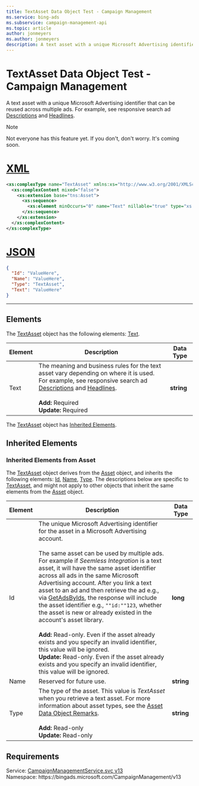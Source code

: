 ```yaml
---
title: TextAsset Data Object Test - Campaign Management
ms.service: bing-ads
ms.subservice: campaign-management-api
ms.topic: article
author: jonmeyers
ms.author: jonmeyers
description: A text asset with a unique Microsoft Advertising identifier that can be reused across multiple ads.(test)
---
```

# TextAsset Data Object Test - Campaign Management
A text asset with a unique Microsoft Advertising identifier that can be reused across multiple ads. For example, see responsive search ad [Descriptions](responsivesearchad.md#descriptions) and [Headlines](responsivesearchad.md#headlines).

> [!NOTE]
> Not everyone has this feature yet. If you don't, don't worry. It's coming soon. 

# [XML](#tab/xml)

```xml
<xs:complexType name="TextAsset" xmlns:xs="http://www.w3.org/2001/XMLSchema">
  <xs:complexContent mixed="false">
    <xs:extension base="tns:Asset">
      <xs:sequence>
        <xs:element minOccurs="0" name="Text" nillable="true" type="xs:string" />
      </xs:sequence>
    </xs:extension>
  </xs:complexContent>
</xs:complexType>
```

# [JSON](#tab/json)

```json
{
  "Id": "ValueHere",
  "Name": "ValueHere",
  "Type": "TextAsset",
  "Text": "ValueHere"
}
```

-----

## <a name="elements"></a>Elements

The [TextAsset](textasset.md) object has the following elements: [Text](#text).

|Element|Description|Data Type|
|-----------|---------------|-------------|
|<a name="text"></a>Text|The meaning and business rules for the text asset vary depending on where it is used. For example, see responsive search ad [Descriptions](responsivesearchad.md#descriptions) and [Headlines](responsivesearchad.md#headlines).<br/><br/>**Add:** Required<br/>**Update:** Required|**string**|

The [TextAsset](textasset.md) object has [Inherited Elements](#inheritedelements).

## <a name="inheritedelements"></a>Inherited Elements

### <a name="inheritedelementsasset"></a>Inherited Elements from Asset
The [TextAsset](textasset.md) object derives from the [Asset](asset.md) object, and inherits the following elements: [Id](#id), [Name](#name), [Type](#type). The descriptions below are specific to [TextAsset](textasset.md), and might not apply to other objects that inherit the same elements from the [Asset](asset.md) object.  

|Element|Description|Data Type|
|-----------|---------------|-------------|
|<a name="id"></a>Id|The unique Microsoft Advertising identifier for the asset in a Microsoft Advertising account.<br/><br/>The same asset can be used by multiple ads. For example if *Seemless Integration* is a text asset, it will have the same asset identifier across all ads in the same Microsoft Advertising account. After you link a text asset to an ad and then retrieve the ad e.g., via [GetAdsByIds](getadsbyids.md), the response will include the asset identifier e.g., `""id:""123`, whether the asset is new or already existed in the account's asset library. <br/><br/>**Add:** Read-only. Even if the asset already exists and you specify an invalid identifier, this value will be ignored.<br/>**Update:** Read-only. Even if the asset already exists and you specify an invalid identifier, this value will be ignored.|**long**|
|<a name="name"></a>Name|Reserved for future use.|**string**|
|<a name="type"></a>Type|The type of the asset. This value is *TextAsset* when you retrieve a text asset. For more information about asset types, see the [Asset Data Object Remarks](asset.md#remarks).<br/><br/>**Add:** Read-only<br/>**Update:** Read-only|**string**|

## Requirements
Service: [CampaignManagementService.svc v13](https://campaign.api.bingads.microsoft.com/Api/Advertiser/CampaignManagement/v13/CampaignManagementService.svc)  
Namespace: https\://bingads.microsoft.com/CampaignManagement/v13  

